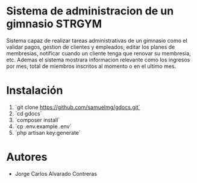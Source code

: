# Sistema de administracion de un gimnasio STRGYM

Sistema capaz de realizar tareas administrativas de un gimnasio como el validar pagos, gestion de clientes y empleados, editar los planes de membresias, notificar cuando un cliente tenga que renovar su membresia, etc. 
Ademas el sistema mostrara informacion relevante como los ingresos por mes, total de miembros inscritos al momento o en el ultimo mes. 

# Instalación

1. ´git clone https://github.com/samuelmg/gdocs.git´
2. ´cd gdocs´
3. ´composer install´
4. ´cp .env.example .env´
5. ´php artisan key:generate´

# Autores

- Jorge Carlos Alvarado Contreras
